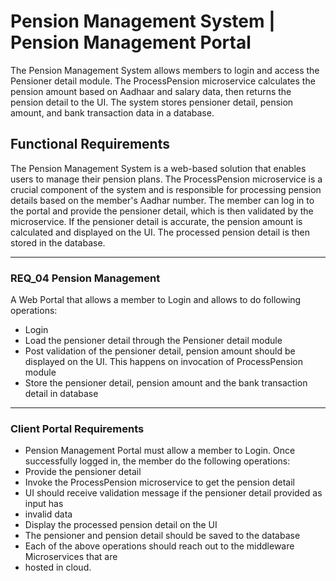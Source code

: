 # Pension Management System | Pension Management Portal
The Pension Management System allows members to login and access the Pensioner detail module. The ProcessPension microservice calculates the pension amount based on Aadhaar and salary data, then returns the pension detail to the UI. The system stores pensioner detail, pension amount, and bank transaction data in a database.

## Functional Requirements
The Pension Management System is a web-based solution that enables users to manage their pension plans. The ProcessPension microservice is a crucial component of the system and is responsible for processing pension details based on the member's Aadhar number. The member can log in to the portal and provide the pensioner detail, which is then validated by the microservice. If the pensioner detail is accurate, the pension amount is calculated and displayed on the UI. The processed pension detail is then stored in the database.

------------
### REQ_04 Pension Management 
A Web Portal that allows a member to Login and allows to do following operations: 
- Login 
- Load the pensioner detail through the Pensioner detail module 
- Post validation of the pensioner detail, pension amount should be displayed on the UI. This happens on invocation of ProcessPension module 
- Store the pensioner detail, pension amount and the bank transaction detail in database

------------


### Client Portal Requirements

- Pension Management Portal must allow a member to Login. Once successfully logged in, the member do the following operations:
- Provide the pensioner detail
- Invoke the ProcessPension microservice to get the pension detail
- UI should receive validation message if the pensioner detail provided as input has
- invalid data
- Display the processed pension detail on the UI
- The pensioner and pension detail should be saved to the database
- Each of the above operations should reach out to the middleware Microservices that are
- hosted in cloud.



